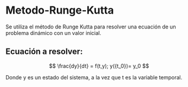 # Metodo-Runge-Kutta

Se utiliza el método de Runge Kutta para resolver una ecuación de un problema dinámico con un valor inicial. 

## Ecuación a resolver: 

$$
\frac{dy}{dt} = f(t,y); y({t_0})= y_0
$$ 

Donde y es un estado del sistema, a la vez que t es la variable temporal.  
